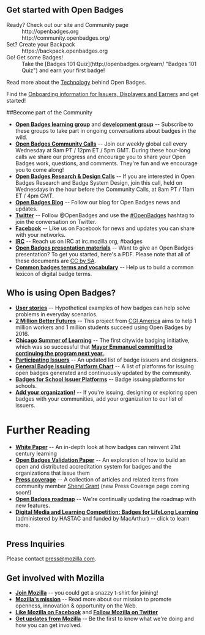 ## Get started with Open Badges

<dl>
  <dt>Ready? Check out our site and Community page</dt>
  <dd>http://openbadges.org</dd>
  <dd>http://community.openbadges.org/</dd>
  <dt>Set? Create your Backpack</dt>
  <dd>https://backpack.openbadges.org</dd>
  <dt>Go! Get some Badges!</dt>
  <dd>Take the [Badges 101 Quiz](http://openbadges.org/earn/ "Badges 101 Quiz") and earn your first badge!</dd>
</dl>

  


Read more about the [Technology](https://github.com/mozilla/openbadges#mozilla-open-badges "Technology") behind Open Badges.


Find the [Onboarding information for Issuers, Displayers and Earners](https://github.com/mozilla/openbadges/wiki "Onboarding information for Issuers, Displayers and Earners") and get started!

##Become part of the Community

* [**Open Badges learning group**](https://groups.google.com/d/forum/openbadges "Open Badges learning group") and [**development group**](https://groups.google.com/forum/#!forum/openbadges-dev "development group") -- Subscribe to these groups to take part in ongoing conversations about badges in the wild.
* [**Open Badges Community Calls**](https://openbadges.etherpad.mozilla.org/openbadges-community-2 "Open Badges Community Calls") -- Join our weekly global call every Wednesday at 9am PT / 12pm ET / 5pm GMT. During these hour-long calls we share our progress and encourage you to share your Open Badges work, questions, and comments. They're fun and we encourage you to come along!
* [**Open Badges Research & Design Calls**](https://openbadges.etherpad.mozilla.org/research-calls "Open Badges Research & Design Calls") -- If you are interested in Open Badges Research and Badge System Design, join this call, held on Wednesdays in the hour before the Community Calls, at 8am PT / 11am ET / 4pm GMT.
* [**Open Badges Blog**](http://openbadges.tumblr.com// "Open Badges Blog") -- Follow our blog for Open Badges news and updates.
* [**Twitter**](http://twitter.com/#!/openbadges "Twitter") -- Follow @OpenBadges and use the [#OpenBadges](https://twitter.com/search?q=%23OpenBadges&src=typd "#OpenBadges") hashtag to join the conversation on Twitter.
* [**Facebook**](https://www.facebook.com/MozillaOpenBadges "Facebook") -- Like us on Facebook for news and updates you can share with your networks.
* [**IRC**](https://wiki.mozilla.org/IRC "IRC") -- Reach us on IRC at irc.mozilla.org, #badges
* [**Open Badges presentation materials**](https://wiki.mozilla.org/images/8/84/Open_Badges_Presentation_-_General.pdf "Open Badges presentation materials") -- Want to give an Open Badges presentation? To get you started, here's a PDF. Please note that all of these documents are [CC by SA]([https://creativecommons.org/licenses/by-sa/2.0/ "CC by SA").
* [**Common badges terms and vocabulary**](https://docs.google.com/document/d/1aTAP04N9dAuSGv71tWOUA1iqYxWWTA4dlQIyP-7WT0E/edit "Common badges terms and vocabulary") -- Help us to build a common lexicon of digital badge terms.

## Who is using Open Badges?

* [**User stories**](http://openmatt.wordpress.com/2011/03/17/badges-in-the-real-world/ "User stories") -- Hypothetical examples of how badges can help solve problems in everyday scenarios.<br> 
* [**2 Million Better Futures**](http://www.2mbetterfutures.org/ "2 Million Better Futures") -- This project from [CGI America](http://www.cgiamerica.org/ "CGI America") aims to help 1 million workers and 1 million students succeed using Open Badges by 2016.
* [ **Chicago Summer of Learning**](http://chicagosummeroflearning.org/about "Chicago Summer of Learning") -- The first citywide badging initiative, which was so successful that [**Mayor Emmanuel committed to continuing the program next year.**](http://www.enewspf.com/school-news/45425-mayor-emanuel-announces-nearly-100-000-badges-awarded-through-chicago-summer-of-learning.html "Mayor Emmanuel committed to continuing the program next year").
* [**Participating Issuers**](http://www.openbadges.org/participating-issuers/ "Participating Issuers") -- An updated list of badge issuers and designers.
* [**General Badge Issuing Platform Chart**](http://bit.ly/platform-chart "General Badge Issuing Platform Chart") -- A list of platforms for issuing open badges generated and continuously updated by the community.
* [**Badges for School Issuer Platforms**](http://blog.makewav.es/2013/08/05/open-badges-for-schools-what-are-the-options/ "Badges for School Issuer Platforms") -- Badge issuing platforms for schools.
* [**Add your organization!**](https://wiki.mozilla.org/Badges/Issuers "Add your organization!") -- If you're issuing, designing or exploring open badges with your communities, add your organization to our list of issuers.

# Further Reading

* [**White Paper**](https://wiki.mozilla.org/File:OpenBadges-Working-Paper_012312.pdf "White Paper") -- An in-depth look at how badges can reinvent 21st century learning<br> 
* [**Open Badges Validation Paper**](http://bit.ly/badgevalidation "Open Badges Validation Paper") -- An exploration of how to build an open and distributed accreditation system for badges and the organizations that issue them<br>
* [**Press coverage**](http://www.scoop.it/t/badges-for-lifelong-learning/?tag=Sheryl+Grant "Press coverage") -- A collection of articles and related items from community member [Sheryl Grant](http://www.hastac.org/users/slgrant "Sheryl Grant") (new Press Coverage page coming soon!)
* [**Open Badges roadmap**](https://wiki.mozilla.org/Badges/roadmap "Open Badges roadmap") -- We're continually updating the roadmap with new features.
* [**Digital Media and Learning Competition: Badges for LifeLong Learning**](http://dmlcompetition.net "Digital Media and Learning Competition: Badges for LifeLong Learning") (administered by HASTAC and funded by MacArthur) -- click to learn more.

## Press Inquiries

Please contact [press@mozilla.com](mailto:press@mozilla.com "press@mozilla.com").

## Get involved with Mozilla 

* [**Join Mozilla**](http://join.mozilla.org "Join Mozilla") -- you could get a snazzy t-shirt for joining!
* [**Mozilla's mission**](http://www.mozilla.org/about/mission.html "Mozilla's mission") -- Read more about our mission to promote openness, innovation & opportunity on the Web.
* [**Like Mozilla on Facebook**](https://www.facebook.com/mozilla "Like Mozilla on Facebook") and [**Follow Mozilla on Twitter**](http://twitter.com/mozilla "Follow Mozilla on Twitter")
* [**Get updates from Mozilla**](https://donate.mozilla.org/Sign-Up "Get updates from Mozilla") -- Be the first to know what we're doing and how you can get involved.
